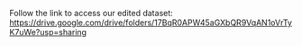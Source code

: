 Follow the link to access our edited dataset:
https://drive.google.com/drive/folders/17BqR0APW45aGXbQR9VqAN1oVrTyK7uWe?usp=sharing
